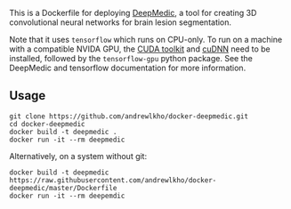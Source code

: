 This is a Dockerfile for deploying [DeepMedic][1], a tool for creating 3D 
convolutional neural networks for brain lesion segmentation.

Note that it uses `tensorflow` which runs on CPU-only.  To run on a machine with 
a compatible NVIDA GPU, the [CUDA toolkit][2] and [cuDNN][3] need to be 
installed, followed by the `tensorflow-gpu` python package.  See the DeepMedic 
and tensorflow documentation for more information.

[1]: https://github.com/Kamnitsask/deepmedic
[2]: https://developer.nvidia.com/cuda-toolkit
[3]: https://docs.nvidia.com/deeplearning/sdk/cudnn-install/index.html


## Usage

    git clone https://github.com/andrewlkho/docker-deepmedic.git
    cd docker-deepmedic
    docker build -t deepmedic .
    docker run -it --rm deepmedic

Alternatively, on a system without git:

    docker build -t deepmedic https://raw.githubusercontent.com/andrewlkho/docker-deepmedic/master/Dockerfile
    docker run -it --rm deepemdic
